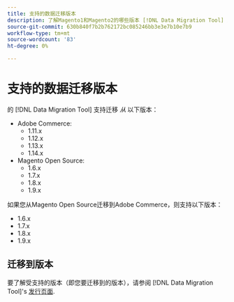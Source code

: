 ```yaml
---
title: 支持的数据迁移版本
description: 了解Magento1和Magento2的哪些版本 [!DNL Data Migration Tool] 支持。
source-git-commit: 630b840f7b2b762172bc085246bb3e3e7b10e7b9
workflow-type: tm+mt
source-wordcount: '83'
ht-degree: 0%

---
```



# 支持的数据迁移版本

的 [!DNL Data Migration Tool] 支持迁移 _从_ 以下版本：

* Adobe Commerce:
   * 1.11.x
   * 1.12.x
   * 1.13.x
   * 1.14.x
* Magento Open Source:
   * 1.6.x
   * 1.7.x
   * 1.8.x
   * 1.9.x

如果您从Magento Open Source迁移到Adobe Commerce，则支持以下版本：

* 1.6.x
* 1.7.x
* 1.8.x
* 1.9.x

## 迁移到版本

要了解受支持的版本（即您要迁移到的版本），请参阅 [!DNL Data Migration Tool]&#39;s [发行页面](https://github.com/magento/data-migration-tool/releases).
